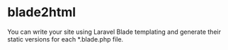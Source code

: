 # blade2html

You can write your site using Laravel Blade templating and
generate their static versions for each *.blade.php file.
